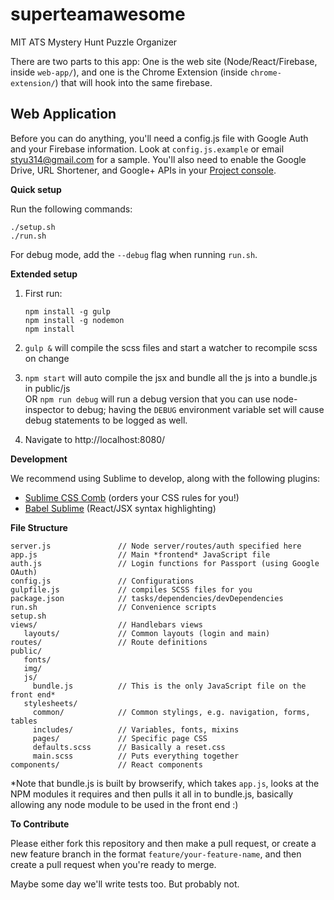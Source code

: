 # superteamawesome
MIT ATS Mystery Hunt Puzzle Organizer

There are two parts to this app: One is the web site (Node/React/Firebase, inside `web-app/`), and one is the Chrome Extension (inside `chrome-extension/`) that will hook into the same firebase.

## Web Application

Before you can do anything, you'll need a config.js file with Google Auth and your Firebase information. Look at `config.js.example` or email styu314@gmail.com for a sample. You'll also need to enable the Google Drive, URL Shortener, and Google+ APIs in your [Project console](https://console.developers.google.com/project).

**Quick setup**

Run the following commands:

```
./setup.sh
./run.sh
```

For debug mode, add the `--debug` flag when running `run.sh`.

**Extended setup**

1. First run:
   ```
   npm install -g gulp
   npm install -g nodemon
   npm install
   ```

2. `gulp &` will compile the scss files and start a watcher to recompile scss on change
3. `npm start` will auto compile the jsx and bundle all the js into a bundle.js in public/js  
OR `npm run debug` will run a debug version that you can use node-inspector to debug; having the `DEBUG` environment variable set will cause debug statements to be logged as well.
4. Navigate to http://localhost:8080/

**Development**

We recommend using Sublime to develop, along with the following plugins:
- [Sublime CSS Comb](https://github.com/csscomb/sublime-csscomb) (orders your CSS rules for you!)
- [Babel Sublime](https://github.com/babel/babel-sublime) (React/JSX syntax highlighting)

**File Structure**

```
server.js               // Node server/routes/auth specified here
app.js                  // Main *frontend* JavaScript file
auth.js                 // Login functions for Passport (using Google OAuth)
config.js               // Configurations
gulpfile.js             // compiles SCSS files for you
package.json            // tasks/dependencies/devDependencies
run.sh                  // Convenience scripts
setup.sh
views/                  // Handlebars views
   layouts/             // Common layouts (login and main)
routes/                 // Route definitions
public/
   fonts/
   img/
   js/
     bundle.js          // This is the only JavaScript file on the front end*
   stylesheets/
     common/            // Common stylings, e.g. navigation, forms, tables
     includes/          // Variables, fonts, mixins
     pages/             // Specific page CSS
     defaults.scss      // Basically a reset.css
     main.scss          // Puts everything together
components/             // React components
```

*Note that bundle.js is built by browserify, which takes `app.js`, looks at the NPM modules it requires and then pulls it all in to bundle.js, basically allowing any node module to be used in the front end :)

**To Contribute**

Please either fork this repository and then make a pull request, or create a new feature branch in the format `feature/your-feature-name`, and then create a pull request when you're ready to merge.

Maybe some day we'll write tests too. But probably not.
